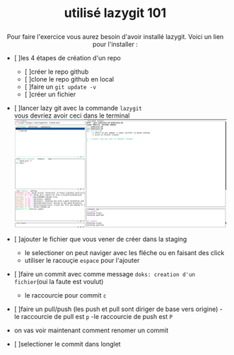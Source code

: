 # <p align='center'>utilisé lazygit 101</p>

<p align='center'>Pour faire l'exercice vous aurez besoin d'avoir installé lazygit. Voici un lien pour l'installer :</p>  

- [ ]les 4 étapes de création d'un repo
   - [ ]créer le repo github
   - [ ]clone le repo github en local
   - [ ]faire un `git update -v`
   - [ ]créer un fichier
- [ ]lancer lazy git avec la commande `lazygit`  
vous devriez avoir ceci dans le terminal
![image](../res/Img/exo/menu-principal.png)

- [ ]ajouter le fichier que vous vener de créer dans la staging
   - le selectioner on peut naviger avec les fléche ou en faisant des click 
   - utiliser le racouçie `espace` pour l'ajouter 
- [ ]faire un commit avec comme message `doks: creation d'un fichier`(oui la faute est voulut)
   - le raccourcie pour commit `c`
- [ ]faire un pull/push (les push et pull sont diriger de base vers origine)
   -le raccourcie de pull est `p`
   -le raccourcie de push est `P`
- on vas voir maintenant comment renomer un commit
- [ ]selectioner le commit dans longlet 
